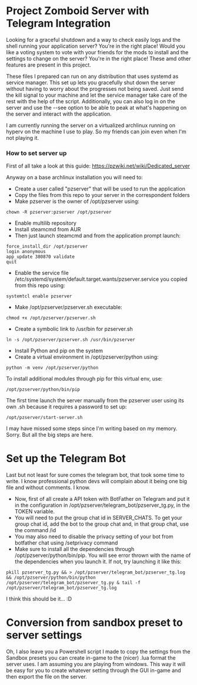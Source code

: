 # Project Zomboid Server with Telegram Integration

Looking for a graceful shutdown and a way to check easily logs and the shell running your application server? You're in the right place!
Would you like a voting system to vote with your friends for the mods to install and the settings to change on the server? You're in the right place!
These amd other features are present in this project.

These files I prepared can run on any distribution that uses systemd as service manager. This set up lets you gracefully shut down the server without having to worry about the progresses not being saved. Just send the kill signal to your machine and let the service manager take care of the rest with the help of the script. Additionally, you can also log in on the server and use the --see option to be able to peak at what's happening on the server and interact with the application.

I am currently running the server on a virtualized archlinux running on hyperv on the machine I use to play. So my friends can join even when I'm not playing it.

### How to set server up
First of all take a look at this guide: https://pzwiki.net/wiki/Dedicated_server

Anyway on a base archlinux installation you will need to:

- Create a user called "pzserver" that will be used to run the application
- Copy the files from this repo to your server in the correspondent folders
- Make pzserver is the owner of /opt/pzserver using:

```
chown -R pzserver:pzserver /opt/pzserver
```
- Enable multilib repository
- Install steamcmd from AUR
- Then just launch steamcmd and from the application prompt launch:

```
force_install_dir /opt/pzserver
login anonymous
app_update 380870 validate
quit
```
- Enable the service file /etc/systemd/system/default.target.wants/pzserver.service you copied from this repo using:

```
systemtcl enable pzserver
```
- Make /opt/pzserver/pzserver.sh executable:

```
chmod +x /opt/pzserver/pzserver.sh
```
- Create a symbolic link to /usr/bin for pzserver.sh

```
ln -s /opt/pzserver/pzserver.sh /usr/bin/pzserver
```
- Install Python and pip on the system
- Create a virtual environment in /opt/pzserver/python using:

```
python -m venv /opt/pzserver/python
```
To install additional modules through pip for this virtual env, use:

```
/opt/pzserver/python/bin/pip
```
The first time launch the server manually from the pzserver user using its own .sh because it requires a password to set up:

```
/opt/pzserver/start-server.sh
```
I may have missed some steps since I'm writing based on my memory. Sorry. But all the big steps are here.

# Set up the Telegram Bot

Last but not least for sure comes the telegram bot, that took some time to write. I know professional python devs will complain about it being one big file and without comments. I know.

- Now, first of all create a API token with BotFather on Telegram and put it in the configuration in /opt/pzserver/telegram_bot/pzserver_tg.py, in the TOKEN variable.
- You will need to put the group chat id in SERVER_CHATS. To get your group chat id, add the bot to the group chat and, in that group chat, use the command /id 
- You may also need to disable the privacy setting of your bot from botfather chat using /setprivacy command
- Make sure to install all the dependencies through /opt/pzserver/python/bin/pip. You will see error thrown with the name of the dependencies when you launch it. If not, try launching it like this:

```
pkill pzserver_tg.py && > /opt/pzserver/telegram_bot/pzserver_tg.log && /opt/pzserver/python/bin/python /opt/pzserver/telegram_bot/pzserver_tg.py & tail -f /opt/pzserver/telegram_bot/pzserver_tg.log
```
I think this should be it... :D

# Conversion from sandbox preset to server settings

Oh, I also leave you a Powershell script I made to copy the settings from the Sandbox presets you can create in-game to the (nicer) .lua format the server uses. I am assuming you are playing from windows.
This way it will be easy for you to create whatever setting through the GUI in-game and then export the file on the server.
